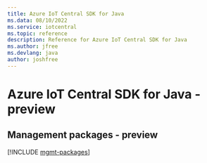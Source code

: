 ```yaml
---
title: Azure IoT Central SDK for Java
ms.data: 08/10/2022
ms.service: iotcentral
ms.topic: reference
description: Reference for Azure IoT Central SDK for Java
ms.author: jfree
ms.devlang: java
author: joshfree
---
```

# Azure IoT Central SDK for Java - preview

## Management packages - preview
[!INCLUDE [mgmt-packages](iot-central-mgmt-index.md)]